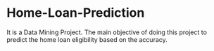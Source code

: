 # Home-Loan-Prediction
It is a Data Mining Project. The main objective of doing this project to predict the home loan eligibility based on the accuracy.
